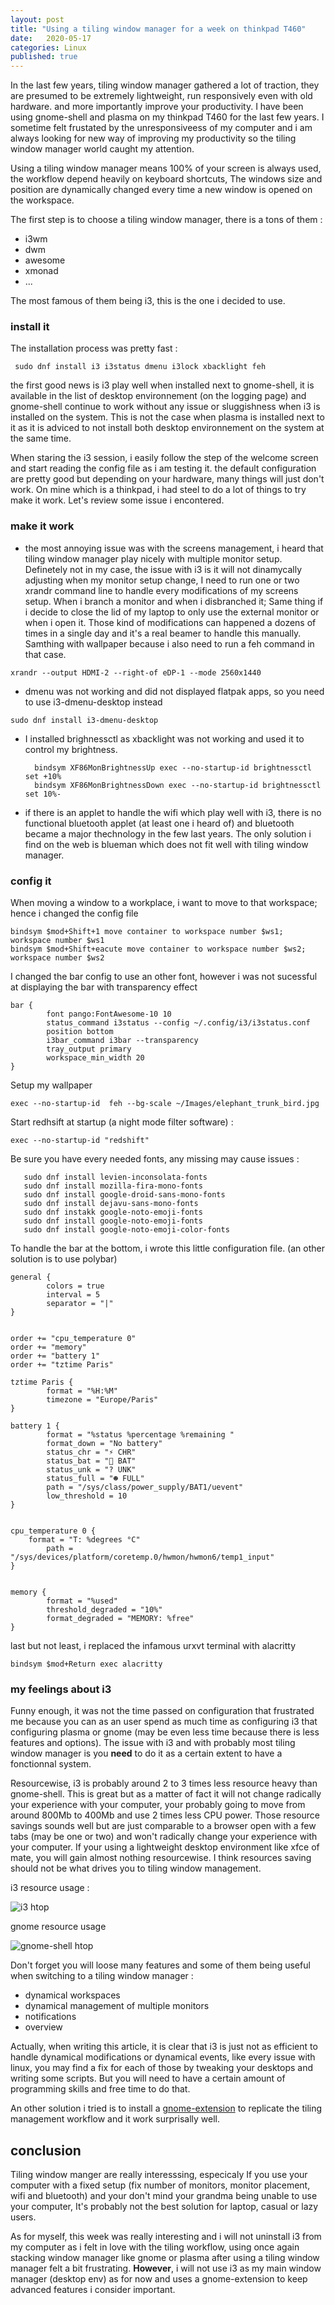 ```yaml
---
layout: post
title: "Using a tiling window manager for a week on thinkpad T460"
date:   2020-05-17
categories: Linux
published: true
---
```


In the last few years, tiling window manager gathered a lot of traction, they are presumed to be extremely lightweight, run responsively even with old hardware. and more importantly improve your productivity. I have been using gnome-shell and plasma on my thinkpad T460 for the last few years. I sometime felt frustated by the unresponsiveess of my computer and i am always looking for new way of improving my productivity so the tiling window manager world caught my attention.

Using a tiling window manager means 100% of your screen is always used, the workflow depend heavily on keyboard shortcuts, The windows size and position are dynamically changed every time a new window is opened on the workspace. 

The first step is to choose a tiling window manager, there is a tons of them : 
- i3wm
- dwm
- awesome
- xmonad
- ...

The most famous of them being i3, this is the one i decided to use. 

### install it

The installation process was pretty fast : 

     sudo dnf install i3 i3status dmenu i3lock xbacklight feh 

the first good news is i3 play well when installed next to gnome-shell, it is available in the list of desktop environnement (on the logging page) and gnome-shell continue to work without any issue or sluggishness when i3 is installed on the system. This is not the case when  plasma is installed next to it as it is adviced to not install both desktop environnement on the system at the same time. 

When staring the i3 session, i easily follow the step of the welcome screen and start reading the config file as i am testing it.  the default configuration are pretty good but depending on your hardware, many things will just don't work. On mine which is a thinkpad, i had steel to do a lot of things to try make it work. Let's review some issue i encontered. 


### make it work 

- the most annoying issue was with the screens management, i heard that tiling window manager play nicely with multiple monitor setup. Definetely not in my case, the issue with i3 is it will not dinamycally adjusting when my monitor setup change, I need to run one or two xrandr command line to handle every modifications of my screens setup. When i branch a monitor and when i disbranched it; Same thing if i decide to close the lid of my laptop to only use the external monitor or when i open it. Those kind of modifications can happened a dozens of times in a single day and it's a real beamer to handle this manually. Samthing with wallpaper because i also need to run a feh command in that case.

`xrandr --output HDMI-2 --right-of eDP-1 --mode 2560x1440`

- dmenu was not working and did not displayed flatpak apps, so you need to use i3-dmenu-desktop instead 

`sudo dnf install i3-dmenu-desktop`

- I installed brighnessctl as xbacklight was not working and used it to control my brightness. 

	    bindsym XF86MonBrightnessUp exec --no-startup-id brightnessctl set +10%
	    bindsym XF86MonBrightnessDown exec --no-startup-id brightnessctl set 10%-

- if there is an applet to handle the wifi which play well with i3, there is no functional bluetooth applet (at least one i heard of) and bluetooth became a major thechnology in the few last years. The only solution i find on the web is blueman which does not fit well with tiling window manager.


### config it 

When moving a window to a workplace, i  want to move to that workspace; hence i changed the config file 

    bindsym $mod+Shift+1 move container to workspace number $ws1; workspace number $ws1
    bindsym $mod+Shift+eacute move container to workspace number $ws2; workspace number $ws2


I changed the bar config to use an other font, however i was not sucessful at displaying the bar with transparency effect

    bar {
            font pango:FontAwesome-10 10
            status_command i3status --config ~/.config/i3/i3status.conf
            position bottom
            i3bar_command i3bar --transparency
            tray_output primary
            workspace_min_width 20
    }


Setup my wallpaper

    exec --no-startup-id  feh --bg-scale ~/Images/elephant_trunk_bird.jpg


 Start redhsift at startup (a night mode filter software) : 

    exec --no-startup-id "redshift"


Be sure you have every needed fonts, any missing may cause issues : 

       sudo dnf install levien-inconsolata-fonts
       sudo dnf install mozilla-fira-mono-fonts
       sudo dnf install google-droid-sans-mono-fonts
       sudo dnf install dejavu-sans-mono-fonts
       sudo dnf instakk google-noto-emoji-fonts
       sudo dnf install google-noto-emoji-fonts
       sudo dnf install google-noto-emoji-color-fonts


 To handle the bar at the bottom, i wrote this little configuration file. (an other solution is to use polybar)

    general {
            colors = true
            interval = 5
        	separator = "|"
    }
    
    
    order += "cpu_temperature 0"
    order += "memory"
    order += "battery 1"
    order += "tztime Paris"
    
    tztime Paris {
            format = "%H:%M"
            timezone = "Europe/Paris"
    }
    
    battery 1 {
            format = "%status %percentage %remaining "
            format_down = "No battery"
            status_chr = "⚡ CHR"
            status_bat = "🔋 BAT"
            status_unk = "? UNK"
            status_full = "☻ FULL"
            path = "/sys/class/power_supply/BAT1/uevent"
            low_threshold = 10
    }
    
    
    cpu_temperature 0 {
    	format = "T: %degrees °C"
            path = "/sys/devices/platform/coretemp.0/hwmon/hwmon6/temp1_input"
    }
    
    
    memory {
            format = "%used"
            threshold_degraded = "10%"
            format_degraded = "MEMORY: %free"
    }

last but not least, i replaced the infamous urxvt terminal with alacritty

    bindsym $mod+Return exec alacritty

### my feelings about i3

Funny enough, it was not the time passed on configuration that frustrated me because you can as an user spend as much time as configuring i3 that configuring plasma or gnome (may be even less time because there is less features and options). The issue with i3 and with probably most tiling window manager is you **need** to do it as a certain extent to have a fonctionnal system.

Resourcewise, i3 is probably around 2 to 3 times less resource heavy than gnome-shell. This is great but as a matter of fact it will not change radically your experience with your computer, your probably going to move from around 800Mb to 400Mb and use 2 times less CPU power. Those resource savings sounds well but are just comparable to a browser open with a few  tabs (may be one or two) and won't radically change your experience with your computer. If your using a lightweight desktop environment like xfce of mate, you will gain almost nothing resourcewise. I think resources saving should not be what drives you to tiling window management. 

i3 resource usage : 

![i3 htop](./resources/i3_htop.png)

gnome resource usage

![gnome-shell htop](./resources/gnome_shell_htop.png) 

Don't forget you will loose many features and some of them being useful when switching to a tiling window manager : 
- dynamical workspaces 
- dynamical management of multiple monitors  
- notifications
- overview

Actually, when writing this article, it is clear that i3 is just not as efficient to handle dynamical modifications or dynamical events, like every issue with linux, you may find a fix for each of those by tweaking your desktops and writing some scripts. But you will need to have a certain amount of programming skills and free time to do that.

An other solution i tried is to install a [gnome-extension](https://extensions.gnome.org/extension/1286/tilingnome/) to replicate the tiling management workflow and it work surprisally well.   

## conclusion

Tiling window manger are really interesssing, especicaly If you use your computer with a fixed setup (fix number of monitors, monitor placement, wifi and bluetooth) and your don't mind your grandma being unable to use your computer, It's probably not the best solution for laptop, casual or lazy users.

As for myself, this week was really interesting and i will not uninstall i3 from my computer as i felt in love with the tiling workflow, using once again stacking window manager like gnome or plasma after using a tiling window manager felt a bit frustrating. **However**,  i will not use i3 as my main window manager (desktop env) as for now and uses a gnome-extension to keep advanced features i consider important.
   

